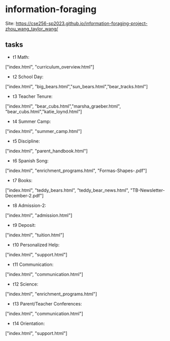 ﻿# information-foraging
Site: https://cse256-sp2023.github.io/information-foraging-project-zhou_wang_taylor_wang/

## tasks
- t1 Math:

["index.html", "curriculum_overview.html"]

- t2 School Day:

["index.html", "big_bears.html","sun_bears.html","bear_tracks.html"]

- t3 Teacher Tenure:

["index.html", "bear_cubs.html","marsha_graeber.html", "bear_cubs.html","katie_loynd.html"]

- t4 Summer Camp:

["index.html", "summer_camp.html"]

- t5 Discipline:

["index.html", "parent_handbook.html"]

- t6 Spanish Song:

["index.html", "enrichment_programs.html", "Formas-Shapes-.pdf"]

- t7 Books:

["index.html", "teddy_bears.html", "teddy_bear_news.html", "TB-Newsletter-December-2.pdf"]

- t8 Admission-2:

["index.html", "admission.html"]

- t9 Deposit:

["index.html", "tuition.html"]

- t10 Personalized Help:

["index.html", "support.html"]

- t11 Communication:

["index.html", "communication.html"]

- t12 Science:

["index.html", "enrichment_programs.html"]

- t13 Parent/Teacher Conferences:

["index.html", "communication.html"]

- t14 Orientation:

["index.html", "support.html"]
